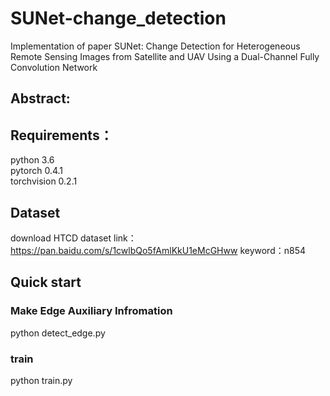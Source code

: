 # SUNet-change_detection
Implementation of paper SUNet: Change Detection for Heterogeneous Remote Sensing Images from Satellite and UAV Using a Dual-Channel Fully Convolution Network
## Abstract:

## Requirements：
python 3.6  
pytorch 0.4.1  
torchvision 0.2.1  

## Dataset
download HTCD dataset
link：https://pan.baidu.com/s/1cwlbQo5fAmlKkU1eMcGHww 
keyword：n854 


## Quick start
### Make Edge Auxiliary Infromation
python detect_edge.py
### train
python train.py
